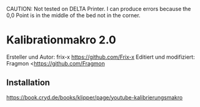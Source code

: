 CAUTION:
Not tested on DELTA Printer. I can produce errors because the 0,0 Point is in the middle of the bed not in the corner.



# Kalibrationmakro 2.0

Ersteller und Autor: frix-x <https://github.com/Frix-x>
Editiert und modifiziert: Fragmon <https://github.com/Fragmon

## Installation

https://book.cryd.de/books/klipper/page/youtube-kalibrierungsmakro
